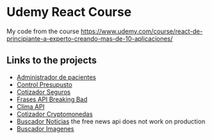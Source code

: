 # Udemy React Course

My code from the course https://www.udemy.com/course/react-de-principiante-a-experto-creando-mas-de-10-aplicaciones/

## Links to the projects

* [Administrador de pacientes](https://naughty-feynman-d16bc1.netlify.app/)
* [Control Presupusto](https://boring-ardinghelli-e586ac.netlify.app/)
* [Cotizador Seguros](https://vibrant-shockley-5af530.netlify.app/)
* [Frases API Breaking Bad](https://angry-roentgen-453f29.netlify.app/)
* [Clima API](https://condescending-khorana-355062.netlify.app/)
* [Cotizador Cryptomonedas](https://thirsty-mestorf-76a89e.netlify.app/)
* [Buscador Noticias](https://admiring-ramanujan-27c98e.netlify.app/) the free news api does not work on production
* [Buscador Imagenes](https://tender-varahamihira-a2c383.netlify.app/)
